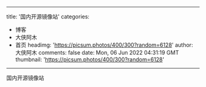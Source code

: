 
---
title: '国内开源镜像站'
categories: 
 - 博客
 - 大侠阿木
 - 首页
headimg: 'https://picsum.photos/400/300?random=6128'
author: 大侠阿木
comments: false
date: Mon, 06 Jun 2022 04:31:19 GMT
thumbnail: 'https://picsum.photos/400/300?random=6128'
---

<div>   
国内开源镜像站  
</div>
            